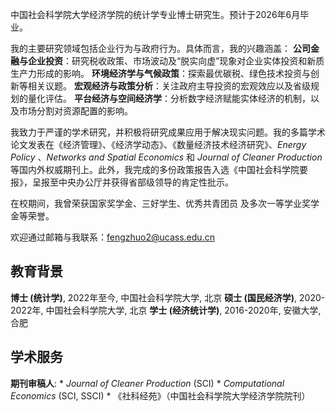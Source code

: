 中国社会科学院大学经济学院的统计学专业博士研究生。预计于2026年6月毕业。

我的主要研究领域包括企业行为与政府行为。具体而言，我的兴趣涵盖：
**公司金融与企业投资**：研究税收政策、市场波动及“脱实向虚”现象对企业实体投资和新质生产力形成的影响。
**环境经济学与气候政策**：探索最优碳税、绿色技术投资与创新等相关议题。
**宏观经济与政策分析**：关注政府主导投资的宏观效应以及省级规划的量化评估。
**平台经济与空间经济学**：分析数字经济赋能实体经济的机制，以及市场分割对资源配置的影响。

我致力于严谨的学术研究，并积极将研究成果应用于解决现实问题。我的多篇学术论文发表在《经济管理》、《经济学动态》、《数量经济技术经济研究》、*Energy Policy* 、*Networks and Spatial Economics* 和 *Journal of Cleaner Production* 等国内外权威期刊上。此外，我完成的多份政策报告入选《中国社会科学院要报》，呈报至中央办公厅并获得省部级领导的肯定性批示。

在校期间，我曾荣获国家奖学金、三好学生、优秀共青团员 及多次一等学业奖学金等荣誉。

欢迎通过邮箱与我联系：[fengzhuo2@ucass.edu.cn](mailto:fengzhuo2@ucass.edu.cn) 

## 教育背景
**博士 (统计学)**, 2022年至今, 中国社会科学院大学, 北京
**硕士 (国民经济学)**, 2020-2022年, 中国社会科学院大学, 北京
**学士 (经济统计学)**, 2016-2020年, 安徽大学, 合肥

## 学术服务
**期刊审稿人**:
    * *Journal of Cleaner Production* (SCI) 
    * *Computational Economics* (SCI, SSCI) 
    * 《社科经苑》（中国社会科学院大学经济学院院刊） 

